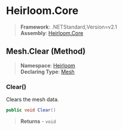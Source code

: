 # Heirloom.Core

> **Framework**: .NETStandard,Version=v2.1  
> **Assembly**: [Heirloom.Core][0]

## Mesh.Clear (Method)

> **Namespace**: [Heirloom][0]  
> **Declaring Type**: [Mesh][1]

### Clear()

Clears the mesh data.

```cs
public void Clear()
```

> **Returns** - `void`

[0]: ../../../Heirloom.Core.md
[1]: ../Mesh.md
